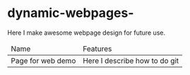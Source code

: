 # dynamic-webpages-
Here I make awesome webpage design for future use. 

<table>
<thead>
<tr                 >
    <td> Name </td> <td> Features</td>  </tr></thead>
<tbody>
    <tr> <td> Page for web demo </td> 
        <td> Here I describe how to do git </td> 
        </tr>
</tbody>

</table>
